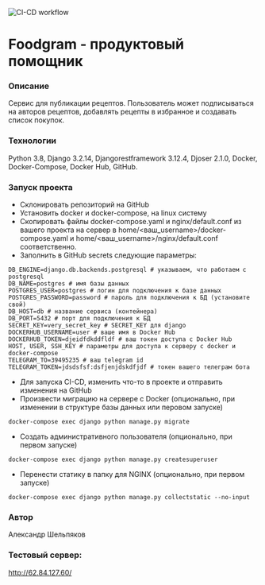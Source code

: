 ![CI-CD workflow](https://github.com/AShelpyakov/foodgram-project-react/actions/workflows/diplom_workflow.yml/badge.svg)
#  Foodgram - продуктовый помощник
### Описание
Сервис для публикации рецептов. Пользователь может подписываться на авторов рецептов, добавлять рецепты в избранное и 
создавать список покупок.
### Технологии
Python 3.8,
Django 3.2.14,
Djangorestframework 3.12.4,
Djoser 2.1.0,
Docker,
Docker-Compose,
Docker Hub,
GitHub.
### Запуск проекта
- Склонировать репозиторий на GitHub 
- Установить docker и docker-compose, на linux систему
- Скопировать файлы docker-compose.yaml и nginx/default.conf из вашего проекта на сервер в home/<ваш_username>/docker-compose.yaml и home/<ваш_username>/nginx/default.conf соответственно.
- Заполнить в GitHub secrets следующие параметры:
```
DB_ENGINE=django.db.backends.postgresql # указываем, что работаем с postgresql
DB_NAME=postgres # имя базы данных
POSTGRES_USER=postgres # логин для подключения к базе данных
POSTGRES_PASSWORD=password # пароль для подключения к БД (установите свой)
DB_HOST=db # название сервиса (контейнера)
DB_PORT=5432 # порт для подключения к БД
SECRET_KEY=very_secret_key # SECRET_KEY для django
DOCKERHUB_USERNAME=user # ваше имя в Docker Hub
DOCKERHUB_TOKEN=djeidfdkddfldf # ваш токен доступа с Docker Hub
HOST, USER, SSH_KEY # параметры для доступа к серверу с docker и docker-compose
TELEGRAM_TO=39495235 # ваш telegram id
TELEGRAM_TOKEN=jdsdsfsf:dsfjenjdskdfjdf # токен вашего телеграм бота
```
- Для запуска CI-CD, изменить что-то в проекте и отправить изменения на GitHub
- Произвести миграцию на сервере с Docker (опционально, при изменении в структуре базы данных или перовом запуске)
```
docker-compose exec django python manage.py migrate
```
- Создать административного пользователя (опционально, при первом запуске)
```
docker-compose exec django python manage.py createsuperuser
```
- Перенести статику в папку для NGINX (опционально, при первом запуске)
```
docker-compose exec django python manage.py collectstatic --no-input
```
### Автор
Александр Шельпяков
### Тестовый сервер:
http://62.84.127.60/
